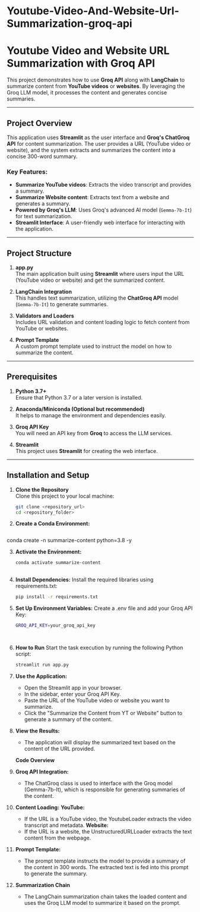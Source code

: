 # Youtube-Video-And-Website-Url-Summarization-groq-api
# Youtube Video and Website URL Summarization with Groq API

This project demonstrates how to use **Groq API** along with **LangChain** to summarize content from **YouTube videos** or **websites**. By leveraging the Groq LLM model, it processes the content and generates concise summaries.

---

## Project Overview

This application uses **Streamlit** as the user interface and **Groq's ChatGroq API** for content summarization. The user provides a URL (YouTube video or website), and the system extracts and summarizes the content into a concise 300-word summary.

### Key Features:
- **Summarize YouTube videos**: Extracts the video transcript and provides a summary.
- **Summarize Website content**: Extracts text from a website and generates a summary.
- **Powered by Groq's LLM**: Uses Groq's advanced AI model (`Gemma-7b-It`) for text summarization.
- **Streamlit Interface**: A user-friendly web interface for interacting with the application.

---

## Project Structure

1. **app.py**  
   The main application built using **Streamlit** where users input the URL (YouTube video or website) and get the summarized content.

2. **LangChain Integration**  
   This handles text summarization, utilizing the **ChatGroq API** model (`Gemma-7b-It`) to generate summaries.

3. **Validators and Loaders**  
   Includes URL validation and content loading logic to fetch content from YouTube or websites.

4. **Prompt Template**  
   A custom prompt template used to instruct the model on how to summarize the content.

---

## Prerequisites

1. **Python 3.7+**  
   Ensure that Python 3.7 or a later version is installed.

2. **Anaconda/Miniconda (Optional but recommended)**  
   It helps to manage the environment and dependencies easily.

3. **Groq API Key**  
   You will need an API key from **Groq** to access the LLM services.

4. **Streamlit**  
   This project uses **Streamlit** for creating the web interface.

---

## Installation and Setup

1. **Clone the Repository**  
   Clone this project to your local machine:
   ```bash
   git clone <repository_url>
   cd <repository_folder>

   
2. **Create a Conda Environment:**
    ```bash
  conda create -n summarize-content python=3.8 -y
   
3. **Activate the Environment:**
    ```bash
    conda activate summarize-content
  
4. **Install Dependencies:**
   Install the required libraries using requirements.txt:
    ```bash 
    pip install -r requirements.txt
   
5. **Set Up Environment Variables:**
   Create a .env file and add your Groq API Key:
    ```bash
    GROQ_API_KEY=your_groq_api_key

  
1. **How to Run**
   Start the task execution by running the following Python script:
     ```bash
     streamlit run app.py
   
2. **Use the Application:**
    - Open the Streamlit app in your browser.
    -  In the sidebar, enter your Groq API Key.
    -  Paste the URL of the YouTube video or website you want to summarize.
    -   Click the "Summarize the Content from YT or Website" button to generate a summary of the content.

3. **View the Results:**
    - The application will display the summarized text based on the content of the URL provided.
   
   **Code Overview**
1. **Groq API Integration:**
   - The ChatGroq class is used to interface with the Groq model (Gemma-7b-It), which is responsible for generating summaries of the content.

2. **Content Loading:**
    **YouTube:** 
     - If the URL is a YouTube video, the YoutubeLoader extracts the video transcript and metadata.
    **Website:**
      - If the URL is a website, the UnstructuredURLLoader extracts the text content from the webpage.
3. **Prompt Template:**
     - The prompt template instructs the model to provide a summary of the content in 300 words. The extracted text is fed into this prompt to generate the summary.
4. **Summarization Chain**
    - The LangChain summarization chain takes the loaded content and uses the Groq LLM model to summarize it based on the prompt.
